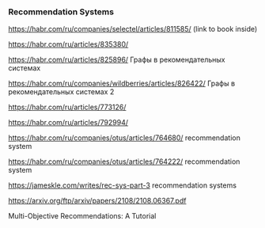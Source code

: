 ### Recommendation Systems

https://habr.com/ru/companies/selectel/articles/811585/ (link to book inside)

https://habr.com/ru/articles/835380/

https://habr.com/ru/articles/825896/ Графы в рекомендательных системах

https://habr.com/ru/companies/wildberries/articles/826422/ Графы в рекомендательных системах 2

https://habr.com/ru/articles/773126/

https://habr.com/ru/articles/792994/

https://habr.com/ru/companies/otus/articles/764680/ recommendation system

https://habr.com/ru/companies/otus/articles/764222/ recommendation system

<https://jameskle.com/writes/rec-sys-part-3> recommendation systems

https://arxiv.org/ftp/arxiv/papers/2108/2108.06367.pdf

Multi-Objective Recommendations: A Tutorial

